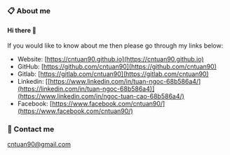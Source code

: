 ### 📋 About me
#### Hi there 👋
If you would like to know about me then please go through my links below:

* Website: [https://cntuan90.github.io](https://cntuan90.github.io)
* GitHub: [https://github.com/cntuan90](https://github.com/cntuan90)
* Gitlab: [https://gitlab.com/cntuan90](https://gitlab.com/cntuan90)
* Linkedin: [[https://www.linkedin.com/in/tuan-ngoc-68b586a4/](https://linkedin.com/in/tuan-ngoc-68b586a4)](https://www.linkedin.com/in/ngoc-tuan-cao-68b586a4/)
* Facebook: [https://www.facebook.com/cntuan90/](https://www.facebook.com/cntuan90/)

### 📩 Contact me

[cntuan90@gmail.com](cntuan90@gmail.com)
<!--
**cntuan90/cntuan90** is a ✨ _special_ ✨ repository because its `README.md` (this file) appears on your GitHub profile.

Here are some ideas to get you started:

- 🔭 I’m currently working on ...
- 🌱 I’m currently learning ...
- 👯 I’m looking to collaborate on ...
- 🤔 I’m looking for help with ...
- 💬 Ask me about ...
- 📫 How to reach me: ...
- 😄 Pronouns: ...
- ⚡ Fun fact: ...
-->

